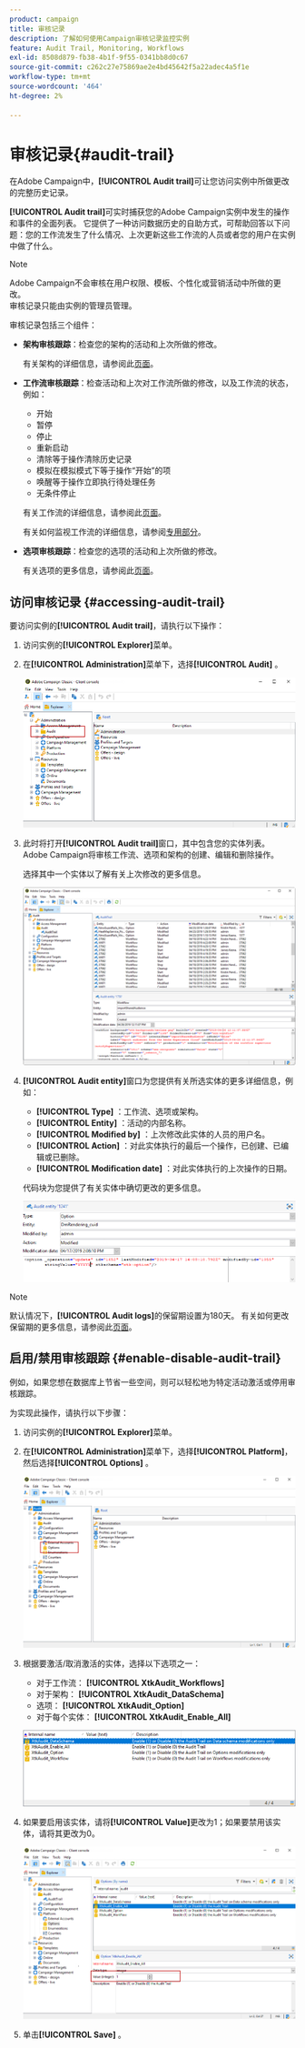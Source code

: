 ```yaml
---
product: campaign
title: 审核记录
description: 了解如何使用Campaign审核记录监控实例
feature: Audit Trail, Monitoring, Workflows
exl-id: 8508d879-fb38-4b1f-9f55-0341bb8d0c67
source-git-commit: c262c27e75869ae2e4bd45642f5a22adec4a5f1e
workflow-type: tm+mt
source-wordcount: '464'
ht-degree: 2%

---
```


# 审核记录{#audit-trail}



在Adobe Campaign中，**[!UICONTROL Audit trail]**&#x200B;可让您访问实例中所做更改的完整历史记录。

**[!UICONTROL Audit trail]**&#x200B;可实时捕获您的Adobe Campaign实例中发生的操作和事件的全面列表。 它提供了一种访问数据历史的自助方式，可帮助回答以下问题：您的工作流发生了什么情况、上次更新这些工作流的人员或者您的用户在实例中做了什么。

>[!NOTE]
>
>Adobe Campaign不会审核在用户权限、模板、个性化或营销活动中所做的更改。\
>审核记录只能由实例的管理员管理。

审核记录包括三个组件：

* **架构审核跟踪**：检查您的架构的活动和上次所做的修改。

  有关架构的详细信息，请参阅此[页面](../../configuration/using/data-schemas.md)。

* **工作流审核跟踪**：检查活动和上次对工作流所做的修改，以及工作流的状态，例如：

   * 开始
   * 暂停
   * 停止
   * 重新启动
   * 清除等于操作清除历史记录
   * 模拟在模拟模式下等于操作“开始”的项
   * 唤醒等于操作立即执行待处理任务
   * 无条件停止

  有关工作流的详细信息，请参阅此[页面](../../workflow/using/about-workflows.md)。

  有关如何监视工作流的详细信息，请参阅[专用部分](../../workflow/using/monitoring-workflow-execution.md)。

* **选项审核跟踪**：检查您的选项的活动和上次所做的修改。

  有关选项的更多信息，请参阅此[页面](../../installation/using/configuring-campaign-options.md)。

## 访问审核记录 {#accessing-audit-trail}

要访问实例的&#x200B;**[!UICONTROL Audit trail]**，请执行以下操作：

1. 访问实例的&#x200B;**[!UICONTROL Explorer]**&#x200B;菜单。
1. 在&#x200B;**[!UICONTROL Administration]**&#x200B;菜单下，选择&#x200B;**[!UICONTROL Audit]** 。

   ![](assets/audit_trail_1.png)

1. 此时将打开&#x200B;**[!UICONTROL Audit trail]**&#x200B;窗口，其中包含您的实体列表。 Adobe Campaign将审核工作流、选项和架构的创建、编辑和删除操作。

   选择其中一个实体以了解有关上次修改的更多信息。

   ![](assets/audit_trail_2.png)

1. **[!UICONTROL Audit entity]**&#x200B;窗口为您提供有关所选实体的更多详细信息，例如：

   * **[!UICONTROL Type]** ：工作流、选项或架构。
   * **[!UICONTROL Entity]** ：活动的内部名称。
   * **[!UICONTROL Modified by]** ：上次修改此实体的人员的用户名。
   * **[!UICONTROL Action]** ：对此实体执行的最后一个操作，已创建、已编辑或已删除。
   * **[!UICONTROL Modification date]** ：对此实体执行的上次操作的日期。

   代码块为您提供了有关实体中确切更改的更多信息。

   ![](assets/audit_trail_3.png)

>[!NOTE]
>
>默认情况下，**[!UICONTROL Audit logs]**&#x200B;的保留期设置为180天。 有关如何更改保留期的更多信息，请参阅此[页面](../../production/using/database-cleanup-workflow.md#deployment-assistant)。

## 启用/禁用审核跟踪 {#enable-disable-audit-trail}

例如，如果您想在数据库上节省一些空间，则可以轻松地为特定活动激活或停用审核跟踪。

为实现此操作，请执行以下步骤：

1. 访问实例的&#x200B;**[!UICONTROL Explorer]**&#x200B;菜单。
1. 在&#x200B;**[!UICONTROL Administration]**&#x200B;菜单下，选择&#x200B;**[!UICONTROL Platform]**，然后选择&#x200B;**[!UICONTROL Options]** 。

   ![](assets/audit_trail_4.png)

1. 根据要激活/取消激活的实体，选择以下选项之一：

   * 对于工作流： **[!UICONTROL XtkAudit_Workflows]**
   * 对于架构： **[!UICONTROL XtkAudit_DataSchema]**
   * 选项： **[!UICONTROL XtkAudit_Option]**
   * 对于每个实体： **[!UICONTROL XtkAudit_Enable_All]**

   ![](assets/audit_trail_5.png)

1. 如果要启用该实体，请将&#x200B;**[!UICONTROL Value]**&#x200B;更改为1；如果要禁用该实体，请将其更改为0。

   ![](assets/audit_trail_6.png)

1. 单击&#x200B;**[!UICONTROL Save]** 。
